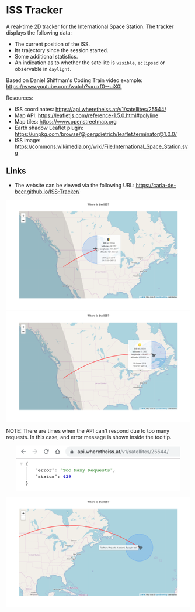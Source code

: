 # ISS Tracker

A real-time 2D tracker for the International Space Station. The tracker displays the following data:
* The current position of the ISS.
* Its trajectory since the session started.
* Some additional statistics.
* An indication as to whether the satellite is `visible`, `eclipsed` or observable in `daylight`.

Based on Daniel Shiffman's Coding Train video example: https://www.youtube.com/watch?v=uxf0--uiX0I

Resources:
* ISS coordinates: https://api.wheretheiss.at/v1/satellites/25544/
* Map API: https://leafletjs.com/reference-1.5.0.html#polyline
* Map tiles: https://www.openstreetmap.org
* Earth shadow Leaflet plugin: https://unpkg.com/browse/@joergdietrich/leaflet.terminator@1.0.0/
* ISS image: https://commons.wikimedia.org/wiki/File:International_Space_Station.svg

## Links
* The website can be viewed via the following URL: https://carla-de-beer.github.io/ISS-Tracker/

<p align="center">
  <img src="images/screenShot-01.png"/>
  <img src="images/screenShot-02.png"/>
</p>

NOTE: There are times when the API can't respond due to too many requests. In this case, and error message is shown inside the tooltip.

<p align="center">
    <img src="images/screenShot-04.png" width="450px"/>
</p>
<p align="center">
    <img src="images/screenShot-03.png"/>
</p>
